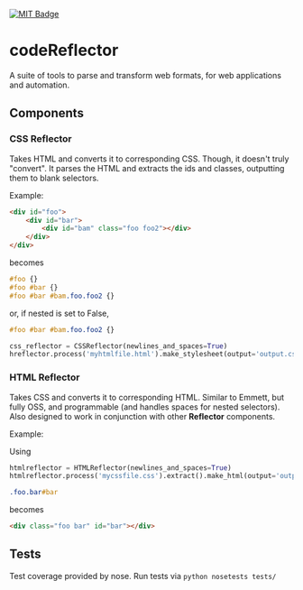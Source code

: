 [![MIT Badge](http://img.shields.io/badge/license-MIT-blue.svg)](https://raw.githubusercontent.com/christabor/codeReflector/master/LICENSE)

# codeReflector
A suite of tools to parse and transform web formats, for web applications and automation.

## Components

### CSS Reflector

Takes HTML and converts it to corresponding CSS. Though, it doesn't truly "convert". It parses the HTML and extracts the ids and classes, outputting them to blank selectors.

Example:

```html
<div id="foo">
    <div id="bar">
        <div id="bam" class="foo foo2"></div>
    </div>
</div>
```
becomes
```css
#foo {}
#foo #bar {}
#foo #bar #bam.foo.foo2 {}
```
or, if nested is set to False,
```css
#foo #bar #bam.foo.foo2 {}
```

```python
css_reflector = CSSReflector(newlines_and_spaces=True)
hreflector.process('myhtmlfile.html').make_stylesheet(output='output.css')
```

### HTML Reflector

Takes CSS and converts it to corresponding HTML. Similar to Emmett, but fully OSS, and programmable (and handles spaces for nested selectors). Also designed to work in conjunction with other **Reflector** components.

Example:

Using
```python
htmlreflector = HTMLReflector(newlines_and_spaces=True)
htmlreflector.process('mycssfile.css').extract().make_html(output='output.html')
```

```css
.foo.bar#bar
```
becomes
```html
<div class="foo bar" id="bar"></div>
```

## Tests

Test coverage provided by nose. Run tests via ```python nosetests tests/```

